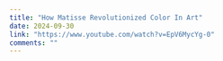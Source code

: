 ```yaml
---
title: "How Matisse Revolutionized Color In Art"
date: 2024-09-30
link: "https://www.youtube.com/watch?v=EpV6MycYg-0"
comments: ""
---
```


